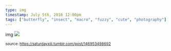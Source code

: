 ```yaml
---
type: img
timestamp: July 5th, 2016 12:00pm
tags: ["butterfly", "insect", "macro", "fuzzy", "cute", "photography"]
---
```

img
<img src="https://saturdayxiii.github.io/media/146953498692.gif"/>
                                                                                
                
                
                
                
                                
<small>source: https://saturdayxiii.tumblr.com/post/146953498692</small>